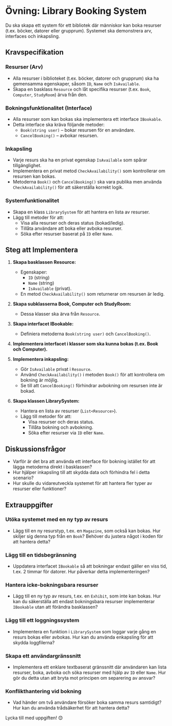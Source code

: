 # Övning: Library Booking System

Du ska skapa ett system för ett bibliotek där människor kan boka resurser (t.ex. böcker, datorer eller grupprum). Systemet ska demonstrera arv, interfaces och inkapsling.

## Kravspecifikation

### Resurser (Arv)
- Alla resurser i biblioteket (t.ex. böcker, datorer och grupprum) ska ha gemensamma egenskaper, såsom `ID`, `Name` och `IsAvailable`.
- Skapa en basklass `Resource` och låt specifika resurser (t.ex. `Book`, `Computer`, `StudyRoom`) ärva från den.

### Bokningsfunktionalitet (Interface)
- Alla resurser som kan bokas ska implementera ett interface `IBookable`.
- Detta interface ska kräva följande metoder:
  - `Book(string user)` – bokar resursen för en användare.
  - `CancelBooking()` – avbokar resursen.

### Inkapsling
- Varje resurs ska ha en privat egenskap `IsAvailable` som spårar tillgänglighet.
- Implementera en privat metod `CheckAvailability()` som kontrollerar om resursen kan bokas.
- Metoderna `Book()` och `CancelBooking()` ska vara publika men använda `CheckAvailability()` för att säkerställa korrekt logik.

### Systemfunktionalitet
- Skapa en klass `LibrarySystem` för att hantera en lista av resurser.
- Lägg till metoder för att:
  - Visa alla resurser och deras status (bokad/ledig).
  - Tillåta användare att boka eller avboka resurser.
  - Söka efter resurser baserat på `ID` eller `Name`.

## Steg att Implementera

1. **Skapa basklassen Resource:**
   - Egenskaper:
     - `ID` (string)
     - `Name` (string)
     - `IsAvailable` (privat).
   - En metod `CheckAvailability()` som returnerar om resursen är ledig.

2. **Skapa subklasserna Book, Computer och StudyRoom:**
   - Dessa klasser ska ärva från `Resource`.

3. **Skapa interfacet IBookable:**
   - Definiera metoderna `Book(string user)` och `CancelBooking()`.

4. **Implementera interfacet i klasser som ska kunna bokas (t.ex. Book och Computer).**

5. **Implementera inkapsling:**
   - Gör `IsAvailable` privat i `Resource`.
   - Använd `CheckAvailability()` i metoden `Book()` för att kontrollera om bokning är möjlig.
   - Se till att `CancelBooking()` förhindrar avbokning om resursen inte är bokad.

6. **Skapa klassen LibrarySystem:**
   - Hantera en lista av resurser (`List<Resource>`).
   - Lägg till metoder för att:
     - Visa resurser och deras status.
     - Tillåta bokning och avbokning.
     - Söka efter resurser via `ID` eller `Name`.

## Diskussionsfrågor

- Varför är det bra att använda ett interface för bokning istället för att lägga metoderna direkt i basklassen?
- Hur hjälper inkapsling till att skydda data och förhindra fel i detta scenario?
- Hur skulle du vidareutveckla systemet för att hantera fler typer av resurser eller funktioner?

## Extrauppgifter

### Utöka systemet med en ny typ av resurs
- Lägg till en ny resurstyp, t.ex. en `Magazine`, som också kan bokas. Hur skiljer sig denna typ från en `Book`? Behöver du justera något i koden för att hantera detta?

### Lägg till en tidsbegränsning
- Uppdatera interfacet `IBookable` så att bokningar endast gäller en viss tid, t.ex. 2 timmar för datorer. Hur påverkar detta implementeringen?

### Hantera icke-bokningsbara resurser
- Lägg till en ny typ av resurs, t.ex. en `Exhibit`, som inte kan bokas. Hur kan du säkerställa att endast bokningsbara resurser implementerar `IBookable` utan att förändra basklassen?

### Lägg till ett loggningssystem
- Implementera en funktion i `LibrarySystem` som loggar varje gång en resurs bokas eller avbokas. Hur kan du använda enkapsling för att skydda loggfilerna?

### Skapa ett användargränssnitt
- Implementera ett enklare textbaserat gränssnitt där användaren kan lista resurser, boka, avboka och söka resurser med hjälp av `ID` eller `Name`. Hur gör du detta utan att bryta mot principen om separering av ansvar?

### Konflikthantering vid bokning
- Vad händer om två användare försöker boka samma resurs samtidigt? Hur kan du använda trådsäkerhet för att hantera detta?

Lycka till med uppgiften! 😊